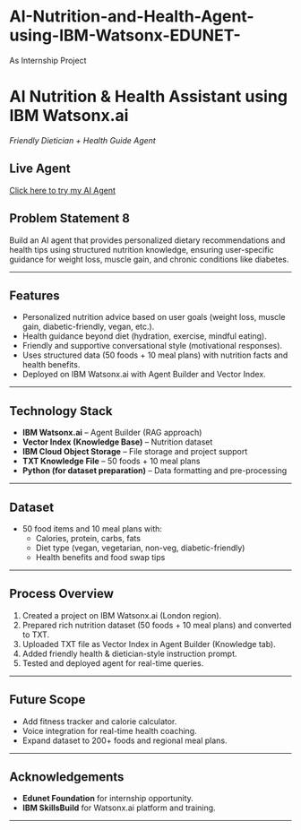 # AI-Nutrition-and-Health-Agent-using-IBM-Watsonx-EDUNET-
As Internship Project

# AI Nutrition & Health Assistant using IBM Watsonx.ai
_Friendly Dietician + Health Guide Agent_

## Live Agent
[Click here to try my AI Agent](https://eu-gb.ml.cloud.ibm.com/ml/v4/deployments/1968aa66-d74b-4231-9fa2-0c359bf5e8d6/ai_service?version=2021-05-01)

## Problem Statement 8
Build an AI agent that provides personalized dietary recommendations and health tips using structured nutrition knowledge, ensuring user-specific guidance for weight loss, muscle gain, and chronic conditions like diabetes.

---

## Features
- Personalized nutrition advice based on user goals (weight loss, muscle gain, diabetic-friendly, vegan, etc.).
- Health guidance beyond diet (hydration, exercise, mindful eating).
- Friendly and supportive conversational style (motivational responses).
- Uses structured data (50 foods + 10 meal plans) with nutrition facts and health benefits.
- Deployed on IBM Watsonx.ai with Agent Builder and Vector Index.

---

## Technology Stack
- **IBM Watsonx.ai** – Agent Builder (RAG approach)
- **Vector Index (Knowledge Base)** – Nutrition dataset
- **IBM Cloud Object Storage** – File storage and project support
- **TXT Knowledge File** – 50 foods + 10 meal plans
- **Python (for dataset preparation)** – Data formatting and pre-processing

---

## Dataset
- 50 food items and 10 meal plans with:
  - Calories, protein, carbs, fats
  - Diet type (vegan, vegetarian, non-veg, diabetic-friendly)
  - Health benefits and food swap tips

---

## Process Overview
1. Created a project on IBM Watsonx.ai (London region).
2. Prepared rich nutrition dataset (50 foods + 10 meal plans) and converted to TXT.
3. Uploaded TXT file as Vector Index in Agent Builder (Knowledge tab).
4. Added friendly health & dietician-style instruction prompt.
5. Tested and deployed agent for real-time queries.


---

## Future Scope
- Add fitness tracker and calorie calculator.
- Voice integration for real-time health coaching.
- Expand dataset to 200+ foods and regional meal plans.

---

## Acknowledgements
- **Edunet Foundation** for internship opportunity.
- **IBM SkillsBuild** for Watsonx.ai platform and training.

---
